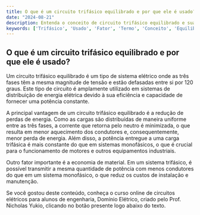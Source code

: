 ```yaml
---
title: O que é um circuito trifásico equilibrado e por que ele é usado?
date: "2024-08-21"
description: Entenda o conceito de circuito trifásico equilibrado e sua importância na engenharia elétrica.
keywords: ['Trifásico', 'Usado', 'Fator', 'Termo', 'Conceito', 'Equilibrado', 'Potência']
---
```


## O que é um circuito trifásico equilibrado e por que ele é usado?

Um circuito trifásico equilibrado é um tipo de sistema elétrico onde as três fases têm a mesma magnitude de tensão e estão defasadas entre si por 120 graus. Este tipo de circuito é amplamente utilizado em sistemas de distribuição de energia elétrica devido à sua eficiência e capacidade de fornecer uma potência constante.

A principal vantagem de um circuito trifásico equilibrado é a redução de perdas de energia. Como as cargas são distribuídas de maneira uniforme entre as três fases, a corrente que retorna pelo neutro é minimizada, o que resulta em menor aquecimento dos condutores e, consequentemente, menor perda de energia. Além disso, a potência entregue a uma carga trifásica é mais constante do que em sistemas monofásicos, o que é crucial para o funcionamento de motores e outros equipamentos industriais.

Outro fator importante é a economia de material. Em um sistema trifásico, é possível transmitir a mesma quantidade de potência com menos condutores do que em um sistema monofásico, o que reduz os custos de instalação e manutenção.

Se você gostou deste conteúdo, conheça o curso online de circuitos elétricos para alunos de engenharia, Domínio Elétrico, criado pelo Prof. Nicholas Yukio, clicando no botão presente logo abaixo do texto.
